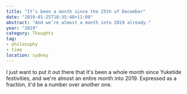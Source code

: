 ```yaml
---
title: "It’s been a month since the 25th of December"
date: "2019-01-25T18:35:48+11:00"
abstract: "And we’re almost a month into 2019 already."
year: "2019"
category: Thoughts
tag:
- philosophy
- time
location: sydney
---
```

I just want to put it out there that it's been a whole month since Yuketide festivities, and we're almost an entire month into 2019. Expressed as a fraction, it'd be a number over another one.


